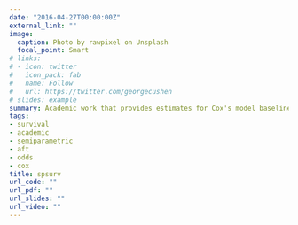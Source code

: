 ```yaml
---
date: "2016-04-27T00:00:00Z"
external_link: ""
image:
  caption: Photo by rawpixel on Unsplash
  focal_point: Smart
# links:
# - icon: twitter
#   icon_pack: fab
#   name: Follow
#   url: https://twitter.com/georgecushen
# slides: example
summary: Academic work that provides estimates for Cox's model baseline hazard function based on a semiparametric framework.
tags:
- survival
- academic
- semiparametric
- aft
- odds
- cox
title: spsurv
url_code: ""
url_pdf: ""
url_slides: ""
url_video: ""
---
```

